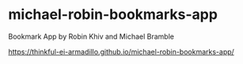 # michael-robin-bookmarks-app

Bookmark App
by Robin Khiv and Michael Bramble

https://thinkful-ei-armadillo.github.io/michael-robin-bookmarks-app/
